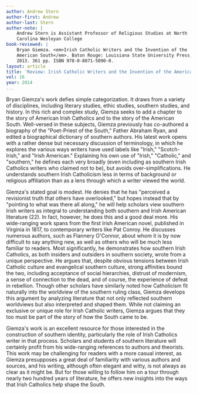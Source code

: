 ```yaml
---
author: Andrew Stern
author-first: Andrew
author-last: Stern
author-note: |
    Andrew Stern is Assistant Professor of Religious Studies at North
    Carolina Wesleyan College
book-reviewed: |
    Bryan Giemza. <em>Irish Catholic Writers and the Invention of the
    American South</em>. Baton Rouge: Louisiana State University Press,
    2013. 361 pp. ISBN 978-0-8071-5090-0.
layout: article
title: 'Review: Irish Catholic Writers and the Invention of the American South'
vol: 16
year: 2014
...
```


Bryan Giemza's work defies simple categorization. It draws from a
variety of disciplines, including literary studies, ethic studies,
southern studies, and history. In this rich and complex study, Giemza
seeks to add a chapter to the story of American Irish Catholics and to
the story of the American South. Well-versed in these subjects, Giemza
previously has co-authored a biography of the "Poet-Priest of the
South," Father Abraham Ryan, and edited a biographical dictionary of
southern authors. His latest work opens with a rather dense but
necessary discussion of terminology, in which he explores the various
ways writers have used labels like "Irish," "Scotch-Irish," and "Irish
American." Explaining his own use of "Irish," "Catholic," and
"southern," he defines each very broadly (even including as southern
Irish Catholics writers who claimed not to be), but avoids
over-simplifications. He understands southern Irish Catholicism less in
terms of background or religious affiliation than as a lens through
which a writer viewed the world.

Giemza's stated goal is modest. He denies that he has "perceived a
revisionist truth that others have overlooked," but hopes instead that
by "pointing to what was there all along," he will help scholars view
southern Irish writers as integral to understanding both southern and
Irish American literature (22). In fact, however, he does this and a
good deal more. His wide-ranging work spans from the first Irish
American novel, published in Virginia in 1817, to contemporary writers
like Pat Conroy. He discusses numerous authors, such as Flannery
O'Connor, about whom it is by now difficult to say anything new, as well
as others who will be much less familiar to readers. Most significantly,
he demonstrates how southern Irish Catholics, as both insiders and
outsiders in southern society, wrote from a unique perspective. He
argues that, despite obvious tensions between Irish Catholic culture and
evangelical southern culture, strong affinities bound the two, including
acceptance of social hierarchies, distrust of modernism, a sense of
connection to the dead, and of course, the experience of defeat in
rebellion. Though other scholars have similarly noted how Catholicism
fit naturally into the worldview of the southern ruling class, Giemza
develops this argument by analyzing literature that not only reflected
southern worldviews but also interpreted and shaped them. While not
claiming an exclusive or unique role for Irish Catholic writers, Giemza
argues that they too must be part of the story of how the South came to
be.

Giemza's work is an excellent resource for those interested in the
construction of southern identity, particularly the role of Irish
Catholics writer in that process. Scholars and students of southern
literature will certainly profit from his wide-ranging references to
authors and theorists. This work may be challenging for readers with a
more casual interest, as Giemza presupposes a great deal of familiarity
with various authors and sources, and his writing, although often
elegant and witty, is not always as clear as it might be. But for those
willing to follow him on a tour through nearly two hundred years of
literature, he offers new insights into the ways that Irish Catholics
help shape the South.
